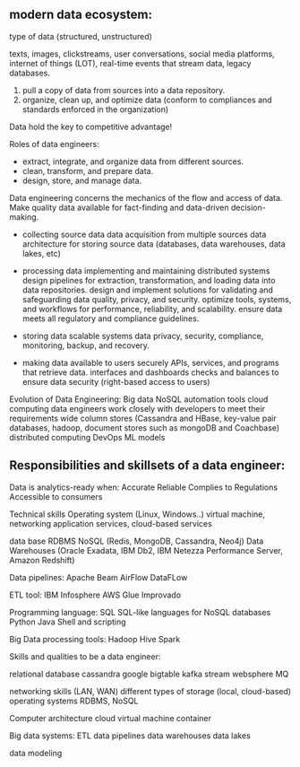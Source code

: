 ##  modern data ecosystem:

type of data (structured, unstructured)

texts, images, clickstreams, user conversations, social media platforms, internet of things (LOT), 
real-time events that stream data, legacy databases.


1. pull a copy of data from sources into a data repository.
2. organize, clean up, and optimize data (conform to compliances and standards enforced in the organization)

Data hold the key to competitive advantage!

Roles of data engineers:

- extract, integrate, and organize data from different sources.
- clean, transform, and prepare data.
- design, store, and manage data.



Data engineering concerns the mechanics of the flow and access of data.
Make quality data available for fact-finding and data-driven decision-making.
- collecting source data
  data acquisition from multiple sources
  data architecture for storing source data (databases, data warehouses, data lakes, etc)
  
- processing data
  implementing and maintaining distributed systems
  design pipelines for extraction, transformation, and loading data into data repositories.
  design and implement solutions for validating and safeguarding data quality, privacy, and security.
  optimize tools, systems, and workflows for performance, reliability, and scalability.
  ensure data meets all regulatory and compliance guidelines.

- storing data
  scalable systems
  data privacy, security, compliance, monitoring, backup, and recovery.

- making data available to users securely
  APIs, services, and programs that retrieve data.
  interfaces and dashboards
  checks and balances to ensure data security (right-based access to users)

Evolution of Data Engineering:
Big data
NoSQL
automation tools
cloud computing
data engineers work closely with developers to meet their requirements
wide column stores (Cassandra and HBase, key-value pair databases, hadoop, document stores such as mongoDB and Coachbase)
distributed computing
DevOps
ML models


## Responsibilities and skillsets of a data engineer:

Data is analytics-ready when:
Accurate
Reliable
Complies to Regulations
Accessible to consumers

Technical skills
Operating system (Linux, Windows..)
virtual machine, networking application services, cloud-based services

data base
  RDBMS
  NoSQL (Redis, MongoDB, Cassandra, Neo4j)
  Data Warehouses (Oracle Exadata, IBM Db2, IBM Netezza Performance Server, Amazon Redshift)

Data pipelines:
  Apache Beam
  AirFlow
  DataFLow

ETL tool:
  IBM Infosphere
  AWS Glue
  Improvado

Programming language:
  SQL
  SQL-like languages for NoSQL databases
  Python
  Java
  Shell and scripting

Big Data processing tools:
  Hadoop
  Hive
  Spark

Skills and qualities to be a data engineer:

relational database
cassandra
google bigtable
kafka stream
websphere MQ

networking skills (LAN, WAN)
different types of storage (local, cloud-based)
operating systems
RDBMS, NoSQL

Computer architecture
cloud
virtual machine
container

Big data systems:
ETL
data pipelines
data warehouses
data lakes

data modeling






